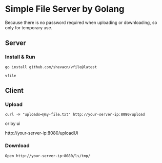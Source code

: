 # Simple File Server by Golang
Because there is no password required when uploading or downloading, so only for temporary use.

## Server

### Install & Run
```
go install github.com/shevacn/vfile@latest

vfile
```

## Client

### Upload
```
curl -F "uploads=@my-file.txt" http://your-server-ip:8080/upload
```
or by ui

http://your-server-ip:8080/uploadUi

### Download
```
Open http://your-server-ip:8080/ls/tmp/
```
